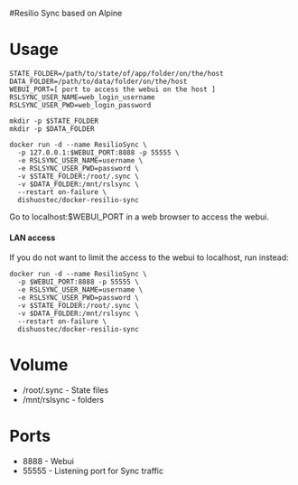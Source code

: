 #Resilio Sync based on Alpine



# Usage

```shell
STATE_FOLDER=/path/to/state/of/app/folder/on/the/host
DATA_FOLDER=/path/to/data/folder/on/the/host
WEBUI_PORT=[ port to access the webui on the host ]
RSLSYNC_USER_NAME=web_login_username
RSLSYNC_USER_PWD=web_login_password

mkdir -p $STATE_FOLDER
mkdir -p $DATA_FOLDER

docker run -d --name ResilioSync \
  -p 127.0.0.1:$WEBUI_PORT:8888 -p 55555 \
  -e RSLSYNC_USER_NAME=username \
  -e RSLSYNC_USER_PWD=password \
  -v $STATE_FOLDER:/root/.sync \
  -v $DATA_FOLDER:/mnt/rslsync \
  --restart on-failure \
  dishuostec/docker-resilio-sync
```

Go to localhost:$WEBUI_PORT in a web browser to access the webui.

#### LAN access

If you do not want to limit the access to the webui to localhost, run instead:

```shell
docker run -d --name ResilioSync \
  -p $WEBUI_PORT:8888 -p 55555 \
  -e RSLSYNC_USER_NAME=username \
  -e RSLSYNC_USER_PWD=password \
  -v $STATE_FOLDER:/root/.sync \
  -v $DATA_FOLDER:/mnt/rslsync \
  --restart on-failure \
  dishuostec/docker-resilio-sync
```

# Volume

* /root/.sync - State files
* /mnt/rslsync - folders

# Ports

* 8888 - Webui
* 55555 - Listening port for Sync traffic
